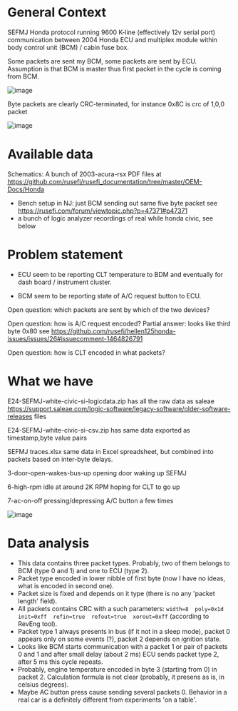 
# General Context

SEFMJ Honda protocol running 9600 K-line (effectively 12v serial port) communication between 2004 Honda ECU and multiplex module within body control unit (BCM) / cabin fuse box.

Some packets are sent my BCM, some packets are sent by ECU. Assumption is that BCM is master thus first packet in the cycle is coming from BCM.

![image](https://user-images.githubusercontent.com/48498823/224524802-0bbde452-66a4-43b7-95c5-b523dc23cb63.png)

Byte packets are clearly CRC-terminated, for instance 0x8C is crc of 1,0,0 packet

![image](https://user-images.githubusercontent.com/48498823/224524734-9c9ed54d-0ecd-4aa1-a46e-3e1f9ce53acb.png)

# Available data

Schematics: A bunch of 2003-acura-rsx PDF files at https://github.com/rusefi/rusefi_documentation/tree/master/OEM-Docs/Honda

* Bench setup in NJ: just BCM sending out same five byte packet see https://rusefi.com/forum/viewtopic.php?p=47371#p47371
* a bunch of logic analyzer recordings of real while honda civic, see below

# Problem statement

* ECU seem to be reporting CLT temperature to BDM and eventually for dash board / instrument cluster.

* BCM seem to be reporting state of A/C request button to ECU.

Open question: which packets are sent by which of the two devices?

Open question: how is A/C request encoded? Partial answer: looks like third byte 0x80 see https://github.com/rusefi/hellen125honda-issues/issues/26#issuecomment-1464826791

Open question: how is CLT encoded in what packets?

# What we have

E24-SEFMJ-white-civic-si-logicdata.zip has all the raw data as saleae https://support.saleae.com/logic-software/legacy-software/older-software-releases files

E24-SEFMJ-white-civic-si-csv.zip has same data exported as timestamp,byte value pairs

SEFMJ traces.xlsx same data in Excel spreadsheet, but combined into packets based on inter-byte delays.

3-door-open-wakes-bus-up opening door waking up SEFMJ

6-high-rpm idle at around 2K RPM hoping for CLT to go up

7-ac-on-off pressing/depressing A/C button a few times

![image](https://user-images.githubusercontent.com/48498823/224524984-d926c878-4eca-4196-8265-8a69c9910193.png)

# Data analysis

* This data contains three packet types. Probably, two of them belongs to BCM (type 0 and 1) and one to ECU (type 2).
* Packet type encoded in lower nibble of first byte (now I have no ideas, what is encoded in second one).
* Packet size is fixed and depends on it type (there is no any 'packet length' field).
* All packets contains CRC with a such parameters: `width=8  poly=0x1d  init=0xff  refin=true  refout=true  xorout=0xff` (according to RevEng tool).
* Packet type 1 always presents in bus (if it not in a sleep mode), packet 0 appears only on some events (?), packet 2 depends on ignition state.
* Looks like BCM starts communication with a packet 1 or pair of packets 0 and 1 and after small delay (about 2 ms) ECU sends packet type 2, after 5 ms this cycle repeats.
* Probably, engine temperature encoded in byte 3 (starting from 0) in packet 2. Calculation formula is not clear (probably, it presens as is, in celsius degrees).
* Maybe AC button press cause sending several packets 0. Behavior in a real car is a definitely different from experiments 'on a table'.
